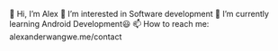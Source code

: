 👋 Hi, I’m Alex
👀 I’m interested in Software development
🌱 I’m currently learning Android Development😃
📫 How to reach me: alexanderwangwe.me/contact
